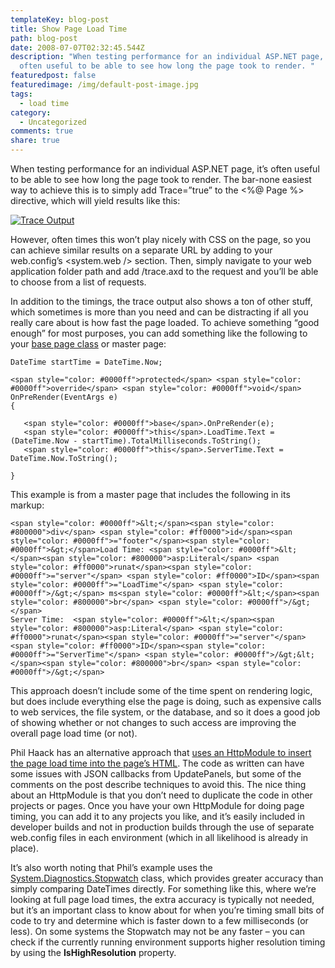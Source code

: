 ```yaml
---
templateKey: blog-post
title: Show Page Load Time
path: blog-post
date: 2008-07-07T02:32:45.544Z
description: "When testing performance for an individual ASP.NET page, it’s
  often useful to be able to see how long the page took to render. "
featuredpost: false
featuredimage: /img/default-post-image.jpg
tags:
  - load time
category:
  - Uncategorized
comments: true
share: true
---
```

<!--StartFragment-->

When testing performance for an individual ASP.NET page, it’s often useful to be able to see how long the page took to render. The bar-none easiest way to achieve this is to simply add Trace=”true” to the <%@ Page %> directive, which will yield results like this:

[![Trace Output](<>)](http://stevesmithblog.com/files/media/image/WindowsLiveWriter/ShowPageLoadTime_A79B/image_2.png)

However, often times this won’t play nicely with CSS on the page, so you can achieve similar results on a separate URL by adding <trace enabled=”true” pageOutput=”false” /> to your web.config’s <system.web /> section. Then, simply navigate to your web application folder path and add /trace.axd to the request and you’ll be able to choose from a list of requests.

In addition to the timings, the trace output also shows a ton of other stuff, which sometimes is more than you need and can be distracting if all you really care about is how fast the page loaded. To achieve something “good enough” for most purposes, you can add something like the following to your [base page class](http://aspadvice.com/blogs/ssmith/archive/2006/09/14/Ultimate-ASP.NET-Base-Page-Class.aspx) or master page:

<!--EndFragment-->

```
DateTime startTime = DateTime.Now;

<span style="color: #0000ff">protected</span> <span style="color: #0000ff">override</span> <span style="color: #0000ff">void</span> OnPreRender(EventArgs e)
{

   <span style="color: #0000ff">base</span>.OnPreRender(e);
   <span style="color: #0000ff">this</span>.LoadTime.Text = (DateTime.Now - startTime).TotalMilliseconds.ToString();
   <span style="color: #0000ff">this</span>.ServerTime.Text = DateTime.Now.ToString();

}
```

This example is from a master page that includes the following in its markup:

```
<span style="color: #0000ff">&lt;</span><span style="color: #800000">div</span> <span style="color: #ff0000">id</span><span style="color: #0000ff">="footer"</span><span style="color: #0000ff">&gt;</span>Load Time: <span style="color: #0000ff">&lt;</span><span style="color: #800000">asp:Literal</span> <span style="color: #ff0000">runat</span><span style="color: #0000ff">="server"</span> <span style="color: #ff0000">ID</span><span style="color: #0000ff">="LoadTime"</span> <span style="color: #0000ff">/&gt;</span> ms<span style="color: #0000ff">&lt;</span><span style="color: #800000">br</span> <span style="color: #0000ff">/&gt;</span>
Server Time:  <span style="color: #0000ff">&lt;</span><span style="color: #800000">asp:Literal</span> <span style="color: #ff0000">runat</span><span style="color: #0000ff">="server"</span> <span style="color: #ff0000">ID</span><span style="color: #0000ff">="ServerTime"</span> <span style="color: #0000ff">/&gt;&lt;</span><span style="color: #800000">br</span> <span style="color: #0000ff">/&gt;</span>
```

<!--StartFragment-->

This approach doesn’t include some of the time spent on rendering logic, but does include everything else the page is doing, such as expensive calls to web services, the file system, or the database, and so it does a good job of showing whether or not changes to such access are improving the overall page load time (or not).

Phil Haack has an alternative approach that [uses an HttpModule to insert the page load time into the page’s HTML](http://haacked.com/archive/2008/07/02/httpmodule-for-timing-requests.aspx). The code as written can have some issues with JSON callbacks from UpdatePanels, but some of the comments on the post describe techniques to avoid this. The nice thing about an HttpModule is that you don’t need to duplicate the code in other projects or pages. Once you have your own HttpModule for doing page timing, you can add it to any projects you like, and it’s easily included in developer builds and not in production builds through the use of separate web.config files in each environment (which in all likelihood is already in place).

It’s also worth noting that Phil’s example uses the [System.Diagnostics.Stopwatch](http://msdn.microsoft.com/en-us/library/system.diagnostics.stopwatch.aspx) class, which provides greater accuracy than simply comparing DateTimes directly. For something like this, where we’re looking at full page load times, the extra accuracy is typically not needed, but it’s an important class to know about for when you’re timing small bits of code to try and determine which is faster down to a few milliseconds (or less). On some systems the Stopwatch may not be any faster – you can check if the currently running environment supports higher resolution timing by using the **IsHighResolution** property.

<!--EndFragment-->